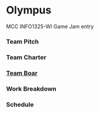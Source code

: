 # Olympus
MCC INFO1325-WI Game Jam entry


### Team Pitch
<!-- Thpe here -->

### Team Charter


### [Team Boar](https://github.com/orgs/MCC-Olympus/projects/1/views/1 "Game-Jam Project")

### Work Breakdown


### Schedule
